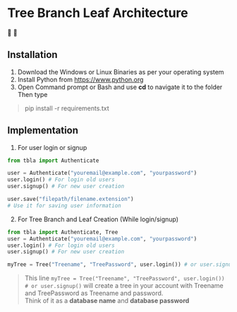 # Tree Branch Leaf Architecture
🌲 🌿

## Installation
1. Download the Windows or Linux Binaries as per your operating system<br>
2. Install Python from https://www.python.org
3. Open Command prompt or Bash and use **cd** to navigate it to the folder<br>Then type
> pip install -r requirements.txt

## Implementation
1. For user login or signup 
```python
from tbla import Authenticate

user = Authenticate("youremail@example.com", "yourpassword")
user.login() # For login old users
user.signup() # For new user creation

user.save("filepath/filename.extension")
# Use it for saving user information

```
2. For Tree Branch and Leaf Creation
(While login/signup)
```python
from tbla import Authenticate, Tree
user = Authenticate("youremail@example.com", "yourpassword")
user.login() # For login old users
user.signup() # For new user creation

myTree = Tree("Treename", "TreePassword", user.login()) # or user.signup()


```


>This line ```myTree = Tree("Treename", "TreePassword", user.login()) # or user.signup()```
will create a tree in your account with Treename and TreePassword as Treename and password.<br>
Think of it as a **database name** and **database password**

